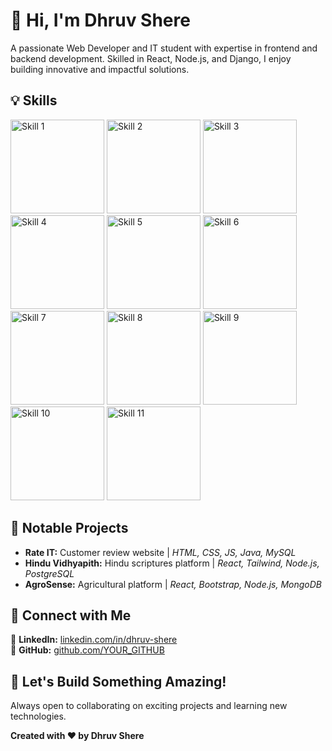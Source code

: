 <!DOCTYPE html>
<html lang="en">
<head>
    <meta charset="UTF-8">
    <meta name="viewport" content="width=device-width, initial-scale=1.0">
</head>
<body>
    <h1>👋 Hi, I'm Dhruv Shere</h1>
    <p>
        A passionate Web Developer and IT student with expertise in frontend and backend development. Skilled in React, Node.js, and Django, I enjoy building innovative and impactful solutions.
    </p>
    <h2>💡 Skills</h2>
    <div class="skills-container" style="oblect-fit:"cover">
        <img src="https://github.com/user-attachments/assets/21748e62-b733-4e5a-9bac-32dd706cef30" alt="Skill 1" width="150" height="auto" style="oblect-fit:"cover">
        <img src="https://github.com/user-attachments/assets/df643782-3c5e-4af9-b84d-a0172bbc1f5e" alt="Skill 2" width="150" height="auto" style="oblect-fit:"cover">
        <img src="https://github.com/user-attachments/assets/5a25deb8-aa42-4872-9260-42141e1b1ab2" alt="Skill 3" width="150" height="auto" style="oblect-fit:"cover">
        <img src="https://github.com/user-attachments/assets/0ac74932-18f2-4dbb-af62-2d82141285f0" alt="Skill 4" width="150" height="auto" style="oblect-fit:"cover">
        <img src="https://github.com/user-attachments/assets/1128226a-ccd2-4fd4-ab75-2dc839164385" alt="Skill 5" width="150" height="auto" style="oblect-fit:"cover">
        <img src="https://github.com/user-attachments/assets/15b02eb0-33b5-4138-bfc6-80867f002314" alt="Skill 6" width="150" height="auto" style="oblect-fit:"cover">
        <img src="https://github.com/user-attachments/assets/5f15377c-5ccd-4268-a172-541634dd8726" alt="Skill 7" width="150" height="auto" style="oblect-fit:"cover">
        <img src="https://github.com/user-attachments/assets/b3484794-eb80-4ae2-981d-1f4bfa8a6e60" alt="Skill 8" width="150" height="auto" style="oblect-fit:"cover">
        <img src="https://github.com/user-attachments/assets/ff0cb92b-6bff-4025-b44e-118143711c97" alt="Skill 9" width="150" height="auto" style="oblect-fit:"cover">
        <img src="https://github.com/user-attachments/assets/a3edce65-13b1-4491-b3ed-a6b4de33d566" alt="Skill 10" width="150" height="auto" style="oblect-fit:"cover">
        <img src="https://github.com/user-attachments/assets/5b8bc0b5-9303-4595-b7d4-976ceb107105" alt="Skill 11" width="150" height="auto" style="oblect-fit:"cover">
    </div>
    <h2>📂 Notable Projects</h2>
    <ul>
        <li><b>Rate IT:</b> Customer review website | <i>HTML, CSS, JS, Java, MySQL</i></li>
        <li><b>Hindu Vidhyapith:</b> Hindu scriptures platform | <i>React, Tailwind, Node.js, PostgreSQL</i></li>
        <li><b>AgroSense:</b> Agricultural platform | <i>React, Bootstrap, Node.js, MongoDB</i></li>
    </ul>
    <h2>🔗 Connect with Me</h2>
    <p>
        📌 <b>LinkedIn:</b> <a href="https://www.linkedin.com/in/dhruv-shere/" target="_blank">linkedin.com/in/dhruv-shere</a><br>
        📌 <b>GitHub:</b> <a href="https://github.com/YOUR_GITHUB" target="_blank">github.com/YOUR_GITHUB</a>
    </p>
    <h2>🚀 Let's Build Something Amazing!</h2>
    <p>Always open to collaborating on exciting projects and learning new technologies.</p>
    <footer>
        <p><b>Created with ❤️ by Dhruv Shere</b></p>
    </footer>
</body>
</html>
